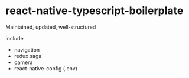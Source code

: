 # react-native-typescript-boilerplate

Maintained, updated, well-structured

include
- navigation
- redux saga
- camera
- react-native-config (.env)
